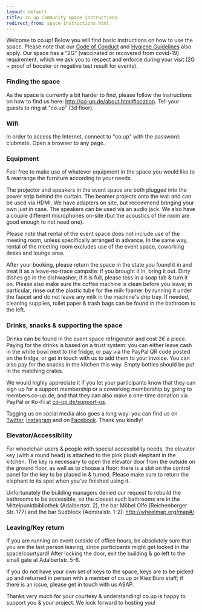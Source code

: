 ```yaml
---
layout: default
title: co.up Community Space Instructions
redirect_from: space-instructions.html
---
```


Welcome to co.up! Below you will find basic instructions on how to use the space. Please note that our [Code of Conduct](https://co-up.de/code-of-conduct/) and [Hygiene Guidelines](https://co-up.de/hygiene-safety-guidelines/) also apply. Our space has a “2G” (vaccinated or recovered from covid-19) requirement, which we ask you to respect and enforce during your visit (2G + proof of booster or negative test result for events).

### Finding the space
As the space is currently a bit harder to find, please follow the instructions on how to find us here: http://co-up.de/about.html#location. Tell your guests to ring at "co.up" (3d floor).

### Wifi
In order to access the Internet, connect to "co.up" with the password: clubmate. Open a browser to any page.

### Equipment
Feel free to make use of whatever equipment in the space you would like to & rearrange the furniture according to your needs.

The projector and speakers in the event space are both plugged into the power strip behind the curtain. The beamer projects onto the wall and can be used via HDMI. We have adapters on site, but recommend bringing your own just in case.
The speakers can be used via an audio jack. We also have a couple different microphones on-site (but the acoustics of the room are good enough to not need one).

Please note that rental of the event space does not include use of the meeting room, unless specifically arranged in advance. In the same way, rental of the meeting room excludes use of the event space, coworking desks and lounge area.

After your booking, please return the space in the state you found it in and treat it as a leave-no-trace campsite: if you brought it in, bring it out. Dirty dishes go in the dishwasher; if it is full, please toss in a soap tab & turn it on. Please also make sure the coffee machine is clean before you leave; in particular, rinse out the plastic tube for the milk foamer by running it under the faucet and do not leave any milk in the machine's drip tray. If needed, cleaning supplies, toilet paper & trash bags can be found in the bathroom to the left.


### Drinks, snacks & supporting the space

Drinks can be found in the event space refrigerator and cost 2€ a piece. Paying for the drinks is based on a trust system: you can either leave cash in the white bowl next to the fridge, or pay via the PayPal QR code posted on the fridge, or get in touch with us to add them to your invoice. You can also pay for the snacks in the kitchen this way. Empty bottles should be put in the matching crates.

We would highly appreciate it if you let your participants know that they can sign up for a support membership or a coworking membership by going to members.co-up.de, and that they can also make a one-time donation via PayPal or Ko-Fi at [co-up.de/support-us](http://co-up.de/support-us).

Tagging us on social media also goes a long way: you can find us on [Twitter](http://twitter.com/co_up), [Instagram](http://instagram.com/co_up_de) and on [Facebook](https://www.facebook.com/co.up.community/). Thank you kindly!


### Elevator/Accessibility

For wheelchair users & people with special accessibility needs, the elevator key (with a round head) is attached to the pink plush elephant in the kitchen. The key is necessary to open the elevator door from the outside on the ground floor, as well as to choose a floor: there is a slot on the control panel for the key to be placed in & turned. Please make sure to return the elephant to its spot when you’ve finished using it.

Unfortunately the building managers denied our request to rebuild the bathrooms to be accessible, so the closest such bathrooms are in the Mittelpunktbibliothek (Adalbertstr. 2), the bar Möbel Olfe (Reichenberger Str. 177) and the bar Südblock (Admiralstr. 1-2): http://wheelmap.org/map#/


### Leaving/Key return
 
If you are running an event outside of office hours, be absolutely sure that you are the last person leaving, since participants might get locked in the space/courtyard! After locking the door, exit the building & go left to the small gate at Adalbertstr. 5-6.

If you do not have your own set of keys to the space, keys are to be picked up and returned in person with a member of co.up or Kiez Büro staff; if there is an issue, please get in touch with us ASAP.

Thanks very much for your courtesy & understanding! co.up is happy to support you & your project. We look forward to hosting you!
